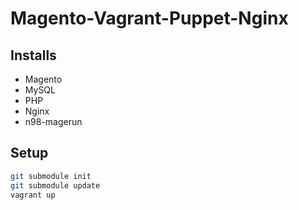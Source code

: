 Magento-Vagrant-Puppet-Nginx
============================

## Installs
* Magento
* MySQL
* PHP
* Nginx
* n98-magerun

## Setup
``` sh
git submodule init
git submodule update
vagrant up
